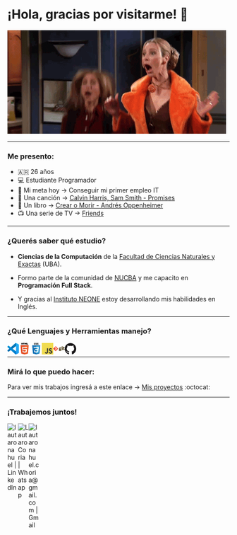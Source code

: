 # ¡Hola, gracias por visitarme! 🙌

![Gif de Pheobe y Rachel saltando de alegría](https://github.com/lautaronahuelc/lautaronahuelc/blob/main/gif-friends.gif)

***

### Me presento:

* 🇦🇷 26 años
* 💻 Estudiante Programador
* 🎯 Mi meta hoy → Conseguir mi primer empleo IT 
* 🎵 Una canción → [Calvin Harris, Sam Smith - Promises](https://www.youtube.com/watch?v=kkLk2XWMBf8) 
* 📖 Un libro → [Crear o Morir - Andrés Oppenheimer](https://www.academia.edu/30862737/Crear_o_Morir_Oppenheimer) 
* 📺 Una serie de TV → [Friends](https://www.imdb.com/title/tt0108778/) 

***

### ¿Querés saber qué estudio?

* **Ciencias de la Computación** de la [Facultad de Ciencias Naturales y Exactas](https://exactas.uba.ar/) (UBA).

* Formo parte de la comunidad de [NUCBA](https://nucba.com.ar/) y me capacito en **Programación Full Stack**.

* Y gracias al [Instituto NEONE](https://institutoneone.org/) estoy desarrollando mis habilidades en Inglés.

***

### ¿Qué Lenguajes y Herramientas manejo?

<img align="left" alt="Visual Studio Code" width="26px" src="https://raw.githubusercontent.com/github/explore/80688e429a7d4ef2fca1e82350fe8e3517d3494d/topics/visual-studio-code/visual-studio-code.png" />
<img align="left" alt="HTML5" width="26px" src="https://raw.githubusercontent.com/github/explore/80688e429a7d4ef2fca1e82350fe8e3517d3494d/topics/html/html.png" />
<img align="left" alt="CSS3" width="26px" src="https://raw.githubusercontent.com/github/explore/80688e429a7d4ef2fca1e82350fe8e3517d3494d/topics/css/css.png" />
<img align="left" alt="JavaScript" width="26px" src="https://raw.githubusercontent.com/github/explore/80688e429a7d4ef2fca1e82350fe8e3517d3494d/topics/javascript/javascript.png" />
<img align="left" alt="Git" width="26px" src="https://raw.githubusercontent.com/github/explore/80688e429a7d4ef2fca1e82350fe8e3517d3494d/topics/git/git.png" />
<img align="left" alt="GitHub" width="26px" src="https://raw.githubusercontent.com/github/explore/78df643247d429f6cc873026c0622819ad797942/topics/github/github.png" />
<br/>

***
### Mirá lo que puedo hacer:

Para ver mis trabajos ingresá a este enlace →  [Mis proyectos](https://github.com/lautaronahuelc?tab=repositories) :octocat:

***

### ¡Trabajemos juntos!

[<img align="left" alt="lautaronahuel | LinkedIn" width="24px" src="https://cdn-icons-png.flaticon.com/512/174/174857.png"/>][linkedin]
[<img align="left" alt="Lautaro Coria | Whatsapp" width="24px" src="https://cdn-icons-png.flaticon.com/512/220/220236.png"/>][whatsapp]
[<img align="left" alt="lautaronahuel.coria@gmail.com | Gmail" width="24px" src="https://cdn-icons.flaticon.com/png/512/2875/premium/2875435.png?token=exp=1636071500~hmac=4b5cc33b65d5f20dcb6acaeb6fe6ab86"/>][gmail]

[linkedin]: https://www.linkedin.com/in/lautaronahuel/
[whatsapp]: https://wa.me/1128816544
[gmail]: mailto:lautaronahuel.coria@gmail.com
